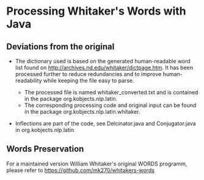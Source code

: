 # Processing Whitaker's Words with Java

## Deviations from the original

 - The dictionary used is based on the generated human-readable word list found on 
   http://archives.nd.edu/whitaker/dictpage.htm. It has been processed further to reduce 
   redundancies and to improve human-readability while keeping the file easy to parse.  

   - The processed file is named whitaker_converted.txt and is contained in the package 
     org.kobjects.nlp.latin.  
   - The corresponding processing code and original input can be found in the package 
     org.kobjects.nlp.latin.whitaker.
 
 - Inflections are part of the code, see Delcinator.java and Conjugator.java in org.kobjects.nlp.latin
 
## Words Preservation 

For a maintained version William Whitaker's original WORDS programm, 
please refer to https://github.com/mk270/whitakers-words
 
